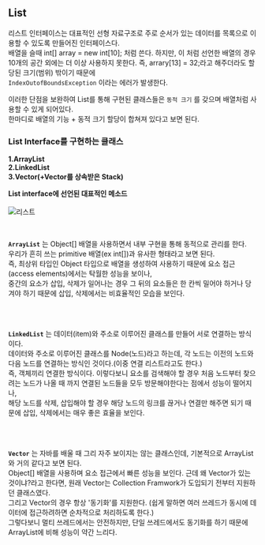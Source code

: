 ## List
리스트 인터페이스는 대표적인 선형 자료구조로 주로 순서가 있는 데이터를 목록으로 이용할 수 있도록 만들어진 인터페이스다.  
배열을 슬때 int[] array = new int[10]; 처럼 쓴다. 하지만, 이 처럼 선언한 배열의 경우  
10개의 공간 외에는 더 이상 사용하지 못한다. 즉, arrary[13] = 32;라고 해주더라도 할당된 크기(범위) 밖이기 때문에   
`IndexOutofBoundsException` 이라는 에러가 발생한다. 

이러한 단점을 보완하여 List를 통해 구현된 클래스들은 `동적 크기` 를 갖으며 배열처럼 사용할 수 있게 되어있다.  
한마디로 배열의 기능 + 동적 크기 할당이 합쳐져 있다고 보면 된다.

### List Interface를 구현하는 클래스
**1.ArrayList**   
**2.LinkedList**     
**3.Vector(+Vector를 상속받은 Stack)**     


**List interface에 선언된 대표적인 메소드**  
<br/>
![리스트](https://user-images.githubusercontent.com/60098769/145828741-8384e28b-1435-4708-b8e8-0ad7b8691107.png)

<br/>

**`ArrayList`**
는 Object[] 배열을 사용하면서 내부 구현을 통해 동적으로 관리를 한다.  
우리가 흔히 쓰는 primitive 배열(ex int[])과 유사한 형태라고 보면 된다.  
즉, 최상위 타입인 Object 타입으로 배열을 생성하여 사용하기 때문에 요소 접근(access elements)에서는 탁월한 성능을 보이나,   
중간의 요소가 삽입, 삭제가 일어나는 경우 그 뒤의 요소들은 한 칸씩 밀어야 하거나 당겨야 하기 때문에 삽입, 삭제에서는 비효율적인 모습을 보인다. 


<br/><br/>


**`LinkedList`**
는 데이터(item)와 주소로 이루어진 클래스를 만들어 서로 연결하는 방식이다.     
데이터와 주소로 이루어진 클래스를 Node(노드)라고 하는데, 각 노드는 이전의 노드와 다음 노드를 연결하는 방식인 것이다.(이중 연결 리스트라고도 한다.)     
즉, 객체끼리 연결한 방식이다. 이렇다보니 요소를 검색해야 할 경우 처음 노드부터 찾으려는 노드가 나올 때 까지 연결된 노드들을 모두 방문해야한다는 점에서 성능이 떨어지나,     
해당 노드를 삭제, 삽입해야 할 경우 해당 노드의 링크를 끊거나 연결만 해주면 되기 때문에 삽입, 삭제에서는 매우 좋은 효율을 보인다.    
 
<br/><br/>


**`Vector`**
는 자바를 배울 때 그리 자주 보이지는 않는 클래스인데, 기본적으로 ArrayList와 거의 같다고 보면 된다.    
Object[] 배열을 사용하며 요소 접근에서 빠른 성능을 보인다. 근데 왜 Vector가 있는 것이냐?라고 한다면, 원래 Vector는 Collection Framwork가 도입되기 전부터 지원하던 클래스였다.     
그리고 Vector의 경우 항상 '동기화'를 지원한다. (쉽게 말하면 여러 쓰레드가 동시에 데이터에 접근하려하면 순차적으로 처리하도록 한다.)     
그렇다보니 멀티 쓰레드에서는 안전하지만, 단일 쓰레드에서도 동기화를 하기 때문에 ArrayList에 비해 성능이 약간 느리다.  
  
